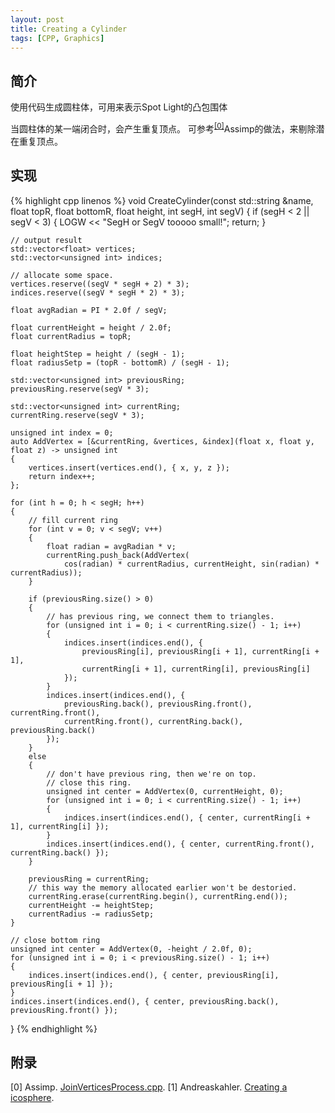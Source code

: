 ```yaml
---
layout: post
title: Creating a Cylinder
tags: [CPP, Graphics]
---
```


## 简介

使用代码生成圆柱体，可用来表示Spot Light的凸包围体

当圆柱体的某一端闭合时，会产生重复顶点。
可参考<sup>[[0]](#ref)</sup>Assimp的做法，来剔除潜在重复顶点。

## 实现

{% highlight cpp linenos %}
void CreateCylinder(const std::string &name, float topR, float bottomR, float height, int segH, int segV)
{
    if (segH < 2 || segV < 3)
    {
        LOGW << "SegH or SegV tooooo small!";
        return;
    }
    
    // output result
    std::vector<float> vertices;
    std::vector<unsigned int> indices;

    // allocate some space.
    vertices.reserve((segV * segH + 2) * 3);
    indices.reserve((segV * segH * 2) * 3);

    float avgRadian = PI * 2.0f / segV;

    float currentHeight = height / 2.0f;
    float currentRadius = topR;
    
    float heightStep = height / (segH - 1);
    float radiusSetp = (topR - bottomR) / (segH - 1);

    std::vector<unsigned int> previousRing;
    previousRing.reserve(segV * 3);

    std::vector<unsigned int> currentRing;
    currentRing.reserve(segV * 3);

    unsigned int index = 0;
    auto AddVertex = [&currentRing, &vertices, &index](float x, float y, float z) -> unsigned int
    {
        vertices.insert(vertices.end(), { x, y, z });
        return index++;
    };

    for (int h = 0; h < segH; h++)
    {
        // fill current ring
        for (int v = 0; v < segV; v++)
        {
            float radian = avgRadian * v;
            currentRing.push_back(AddVertex(
                cos(radian) * currentRadius, currentHeight, sin(radian) * currentRadius));
        }

        if (previousRing.size() > 0)
        {
            // has previous ring, we connect them to triangles.
            for (unsigned int i = 0; i < currentRing.size() - 1; i++)
            {
                indices.insert(indices.end(), {
                    previousRing[i], previousRing[i + 1], currentRing[i + 1], 
                    currentRing[i + 1], currentRing[i], previousRing[i]
                });
            }
            indices.insert(indices.end(), {
                previousRing.back(), previousRing.front(), currentRing.front(), 
                currentRing.front(), currentRing.back(), previousRing.back()
            });
        }
        else
        {
            // don't have previous ring, then we're on top.
            // close this ring.
            unsigned int center = AddVertex(0, currentHeight, 0);
            for (unsigned int i = 0; i < currentRing.size() - 1; i++)
            {
                indices.insert(indices.end(), { center, currentRing[i + 1], currentRing[i] });
            }
            indices.insert(indices.end(), { center, currentRing.front(), currentRing.back() });
        }

        previousRing = currentRing;
        // this way the memory allocated earlier won't be destoried.
        currentRing.erase(currentRing.begin(), currentRing.end());
        currentHeight -= heightStep;
        currentRadius -= radiusSetp;
    }

    // close bottom ring
    unsigned int center = AddVertex(0, -height / 2.0f, 0);
    for (unsigned int i = 0; i < previousRing.size() - 1; i++)
    {
        indices.insert(indices.end(), { center, previousRing[i], previousRing[i + 1] });
    }
    indices.insert(indices.end(), { center, previousRing.back(), previousRing.front() });
}
{% endhighlight %}

## 附录<span id="ref"></span>

[0] Assimp. [JoinVerticesProcess.cpp](https://github.com/assimp/assimp/blob/master/code/JoinVerticesProcess.cpp).
[1] Andreaskahler. [Creating a icosphere](http://blog.andreaskahler.com/2009/06/creating-icosphere-mesh-in-code.html).
